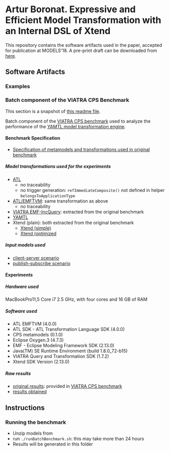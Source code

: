 # Artur Boronat. Expressive and Efficient Model Transformation with an Internal DSL of Xtend

This repository contains the software artifacts used in the paper, accepted for publication at MODELS'18. A pre-print draft can be downloaded from [here](https://yamtl.github.io/pubs/models18.pdf).

## Software Artifacts

### Examples

### Batch component of the VIATRA CPS Benchmark

This section is a snapshot of [this readme file](https://github.com/yamtl/viatra-cps-batch-benchmark/).

Batch component of the [VIATRA CPS benchmark](https://github.com/viatra/viatra-cps-benchmark) used to analyze the performance of the [YAMTL model transformation engine](https://yamtl.github.io).

#### Benchmark Specification

* [Specification of metamodels and transformations used in original benchmark](https://github.com/viatra/viatra-cps-benchmark/wiki/Benchmark-specification)

##### Model transformations used for the experiments

* [ATL](https://github.com/yamtl/viatra-cps-batch-benchmark/blob/master/m2m.batch.data/atlFiles/Cps2Dep_atl.atl)
  * no traceability
  * no trigger generation: `refImmediateComposite()` not defined in helper `belongsToApplicationType`
* [ATL/EMFTVM](https://github.com/yamtl/viatra-cps-batch-benchmark/blob/master/m2m.batch.data/atlFiles/Cps2Dep.atl): same transformation as above
  * no traceability
* [VIATRA EMF-IncQuery](https://github.com/yamtl/viatra-cps-batch-benchmark/blob/master/m2m.batch.cps2dep.viatra.eiq/src/org/eclipse/viatra/examples/cps/xform/m2m/batch/eiq/CPS2DeploymentBatchTransformationEiq.xtend): extracted from the original benchmark
* [YAMTL](https://github.com/yamtl/viatra-cps-batch-benchmark/blob/master/m2m.batch.cps2dep.yamtl/src/main/java/cps2dep/yamtl/Cps2DepYAMTL.xtend)
* Xtend (plain): both extracted from the original benchmark
  * [Xtend (simple)](https://github.com/yamtl/viatra-cps-batch-benchmark/blob/master/m2m.batch.cps2dep.xtend.plugin/src/org/eclipse/viatra/examples/cps/xform/m2m/batch/simple/CPS2DeploymentBatchTransformationSimple.xtend)
  * [Xtend (optimized](https://github.com/yamtl/viatra-cps-batch-benchmark/blob/master/m2m.batch.cps2dep.xtend.plugin/src/org/eclipse/viatra/examples/cps/xform/m2m/batch/optimized/CPS2DeploymentBatchTransformationOptimized.xtend)

##### Input models used

* [client-server scenario](https://github.com/yamtl/viatra-cps-batch-benchmark/tree/master/m2m.batch.data/cps2dep/clientServer/cps)
* [publish-subscribe scenario](https://github.com/yamtl/viatra-cps-batch-benchmark/tree/master/m2m.batch.data/cps2dep/publishSubscribe/cps)


#### Experiments

##### Hardware used

MacBookPro11,5 Core i7 2.5 GHz, with four cores and 16 GB of RAM

##### Software used

* ATL EMFTVM (4.0.0)
* ATL SDK - ATL Transformation Language SDK (4.0.0)
* CPS metamodels (0.1.0)
* Eclipse Oxygen.3 (4.7.3) 
* EMF - Eclipse Modeling Framework SDK (2.13.0)
* Java(TM) SE Runtime Environment (build 1.8.0\_72-b15)
* VIATRA Query and Transformation SDK (1.7.2)
* Xtend SDK Version (2.13.0)

##### Raw results

* [original results](https://github.com/yamtl/viatra-cps-batch-benchmark/tree/master/m2m.batch.data/experimental-results/XForm_CS_PS_Performance.xlsx): provided in [VIATRA CPS benchmark](https://github.com/viatra/viatra-cps-benchmark)
* [results obtained](https://github.com/yamtl/viatra-cps-batch-benchmark/tree/master/m2m.batch.data/experimental-results)

## Instructions

### Running the benchmark

* Unzip models from
* run `./runBatchBenchmark.sh`: this may take more than 24 hours
* Results will be generated in this folder